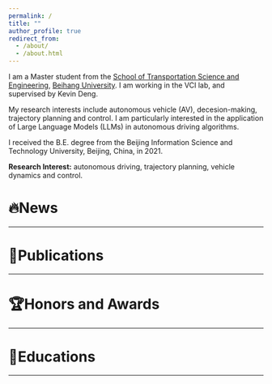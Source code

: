 ```yaml
---
permalink: /
title: ""
author_profile: true
redirect_from: 
  - /about/
  - /about.html
---
```

[](#aboutme)
I am a Master student from the [School of Transportation Science and Engineering](https://transportation.buaa.edu.cn/), [Beihang University](https://ev.buaa.edu.cn/). I am working in the VCI lab, and supervised by Kevin Deng.

My research interests include autonomous vehicle (AV), decesion-making, trajectory planning and control. I am particularly interested in the application of Large Language Models (LLMs) in autonomous driving algorithms.

I received the B.E. degree from the Beijing Information Science and Technology University, Beijing, China, in 2021.

**Research Interest:** autonomous driving, trajectory planning, vehicle dynamics and control. 

# 🔥News
------


# 📑Publications
------

# 🏆Honors and Awards
------


# 🏫Educations
------
